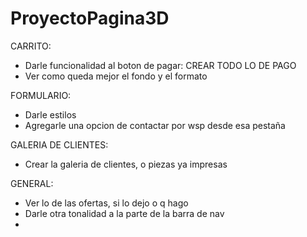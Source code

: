 # ProyectoPagina3D

CARRITO:
- Darle funcionalidad al boton de pagar: CREAR TODO LO DE PAGO
- Ver como queda mejor el fondo y el formato    


FORMULARIO:
- Darle estilos
- Agregarle una opcion de contactar por wsp desde esa pestaña


GALERIA DE CLIENTES:
- Crear la galeria de clientes, o piezas ya impresas


GENERAL:
- Ver lo de las ofertas, si lo dejo o q hago
- Darle otra tonalidad a la parte de la barra de nav
- 



